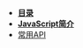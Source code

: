 * [**目录**](/README.md)
* [**JavaScript简介**](/JavaScript/README.md)
 * [常用API](/JavaScript/常用API.md)
